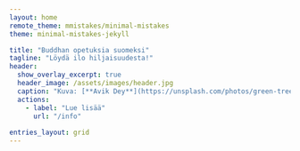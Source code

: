 ```yaml
---
layout: home
remote_theme: mmistakes/minimal-mistakes
theme: minimal-mistakes-jekyll

title: "Buddhan opetuksia suomeksi"
tagline: "Löydä ilo hiljaisuudesta!"
header: 
  show_overlay_excerpt: true
  header_image: /assets/images/header.jpg
  caption: "Kuva: [**Avik Dey**](https://unsplash.com/photos/green-trees-on-forest-during-daytime-jPQ-BPyfpWI)"
  actions:
    - label: "Lue lisää"
      url: "/info"
      
entries_layout: grid
---
```

